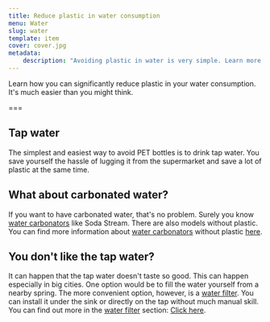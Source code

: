 ```yaml
---
title: Reduce plastic in water consumption
menu: Water
slug: water
template: item
cover: cover.jpg
metadata:
    description: "Avoiding plastic in water is very simple. Learn more here."
---
```


Learn how you can significantly reduce plastic in your water consumption. It's much easier than you might think.

===

## Tap water

The simplest and easiest way to avoid PET bottles is to drink tap water. You save yourself the hassle of lugging it from the supermarket and save a lot of plastic at the same time.

## What about carbonated water?

If you want to have carbonated water, that's no problem. Surely you know [water carbonators](../../kitchen/water-carbonator) like Soda Stream. There are also models without plastic.
You can find more information about [water carbonators](../../kitchen/water-carbonator) without plastic [here](../../kitchen/water-carbonator).

## You don't like the tap water?

It can happen that the tap water doesn't taste so good. This can happen especially in big cities.
One option would be to fill the water yourself from a nearby spring. The more convenient option, however, is a [water filter](../../kitchen/waterfilter). You can install it under the sink or directly on the tap without much manual skill.
You can find out more in the [water filter](../../kitchen/waterfilter) section: [Click here](../../kitchen/waterfilter).
